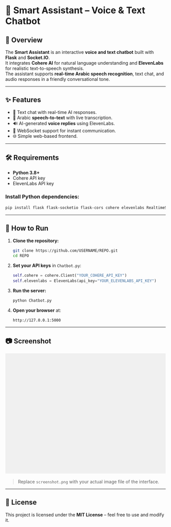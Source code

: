 # 🧠 Smart Assistant – Voice & Text Chatbot

## 📌 Overview
The **Smart Assistant** is an interactive **voice and text chatbot** built with **Flask** and **Socket.IO**.  
It integrates **Cohere AI** for natural language understanding and **ElevenLabs** for realistic text-to-speech synthesis.  
The assistant supports **real-time Arabic speech recognition**, text chat, and audio responses in a friendly conversational tone.

---

## ✨ Features
- 💬 Text chat with real-time AI responses.
- 🎤 Arabic **speech-to-text** with live transcription.
- 🔊 AI-generated **voice replies** using ElevenLabs.
- 📡 WebSocket support for instant communication.
- 🌐 Simple web-based frontend.

---

## 🛠️ Requirements
- **Python 3.8+**
- Cohere API key
- ElevenLabs API key

### Install Python dependencies:
```bash
pip install flask flask-socketio flask-cors cohere elevenlabs RealtimeSTT scipy numpy
```

---

## 🚀 How to Run
1. **Clone the repository:**
   ```bash
   git clone https://github.com/USERNAME/REPO.git
   cd REPO
   ```
2. **Set your API keys** in `Chatbot.py`:
   ```python
   self.cohere = cohere.Client("YOUR_COHERE_API_KEY")
   self.elevenlabs = ElevenLabs(api_key="YOUR_ELEVENLABS_API_KEY")
   ```
3. **Run the server:**
   ```bash
   python Chatbot.py
   ```
4. **Open your browser** at:
   ```
   http://127.0.0.1:5000
   ```

---

## 📷 Screenshot
![Smart Assistant Screenshot](screenshot.png)

> Replace `screenshot.png` with your actual image file of the interface.

---

## 📄 License
This project is licensed under the **MIT License** – feel free to use and modify it.
